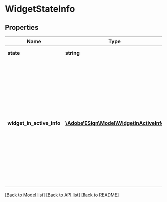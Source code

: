 # WidgetStateInfo

## Properties
Name | Type | Description | Notes
------------ | ------------- | ------------- | -------------
**state** | **string** | State of the Widget | [optional] 
**widget_in_active_info** | [**\Adobe\ESign\\Model\WidgetInActiveInfo**](WidgetInActiveInfo.md) | Specify custom message which will be displayed  to the user or the URL to which user will be redirected when the widget is accessed in disabled state. This can be specified only in PUT request | [optional] 

[[Back to Model list]](../README.md#documentation-for-models) [[Back to API list]](../README.md#documentation-for-api-endpoints) [[Back to README]](../README.md)


